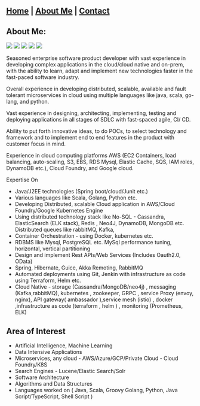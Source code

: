 [Home](https://nileshsalpe.github.io) | [About Me](https://nileshsalpe.github.io/about.html) | [Contact](https://nileshsalpe.github.io/contact.html)
---

## About Me: 
![](https://img.shields.io/badge/Computer%20Science-Algorithms%20and%20Data%20Structures-brightgreen)
![](https://img.shields.io/badge/Software%20Architecture-Design-red)
![](https://img.shields.io/badge/Arteficial%20Intelligence-Machine%20Learning-orange)
![](https://img.shields.io/badge/Cloud-Microservices-blue)
![](https://img.shields.io/badge/Data%20Mining-Search%20Engine-green)

Seasoned enterprise software product developer with vast experience in developing complex applications in the cloud/cloud native and on-prem,
with the ability to learn, adapt and implement new technologies faster in the fast-paced software industry.

Overall experience in developing distributed, scalable, available and fault tolerant microservices in cloud using multiple languages like java, scala, go-lang, and python.

Vast experience in designing, architecting, implementing, testing and deploying applications in all stages of SDLC with fast-spaced agile, CI/ CD.


Ability to put forth innovative ideas, to do POCs, to select technology and framework and to implement end to end features in the product with customer focus in mind.

Experience in cloud computing platforms AWS (EC2 Containers, load balancing, auto-scaling, S3, EBS, RDS Mysql, Elastic Cache, SQS, IAM roles, DynamoDB etc.), Cloud Foundry, and Google cloud.

Expertise On
* Java/J2EE technologies (Spring boot/cloud/Junit etc.)
* Various languages like Scala, Golang, Python etc.
* Developing Distributed, scalable Cloud application in AWS/Cloud Foundry/Google Kubernetes Engine
* Using distributed technology stack like No-SQL - Cassandra, ElasticSearch (ELK stack),
Redis , Neo4J, DynamoDB, MongoDB etc. Distributed queues like rabbitMQ, Kafka,
* Container Orchestration - using Docker, kubernetes etc.
* RDBMS like Mysql, PostgreSQL etc. MySql performance tuning, horizontal, vertical
partitioning
* Design and implement Rest APIs/Web Services (Includes Oauth2.0, OData)
* Spring, Hibernate, Guice, Akka Remoting, RabbitMQ
* Automated deployments using Git, Jenkin with infrastructure as code using Terraform, Helm etc.
* Cloud Native - storage (Cassandra/MongoDB/neo4j) , messaging (Kafka,rabbitMQ), kubernetes , zookeeper, GRPC , service Proxy (envoy, nginx), API gateway( ambassador ),service mesh (istio) , docker ,infrastructure as code (terraform , helm ) , monitoring (Prometheus, ELK) 

## Area of Interest 
- Artificial Intelligence, Machine Learning
- Data Intensive Applications 
- Microservices, any cloud - AWS/Azure/GCP/Private Cloud - Cloud Foundry/K8S
- Search Engines - Lucene/Elastic Search/Solr
- Software Architecture 
- Algorithms and Data Structures
- Languages worked on ( Java, Scala, Groovy Golang, Python, Java Script/TypeScript, Shell Script )
